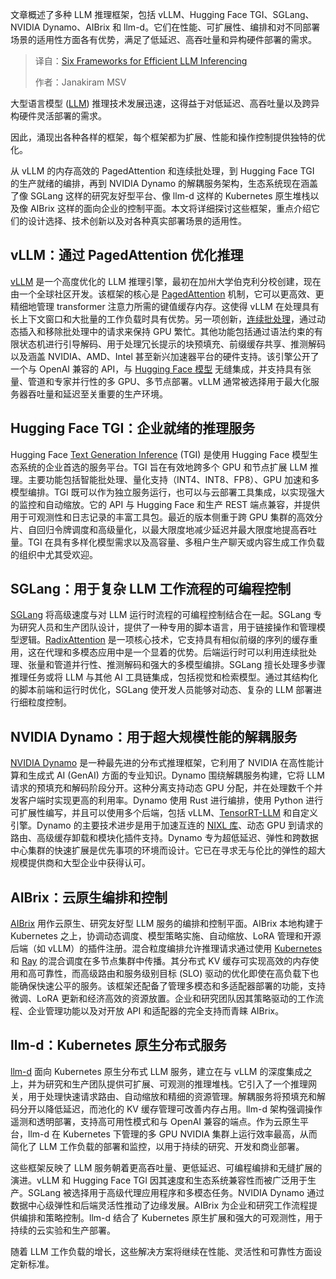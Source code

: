 
<!--
title: 高效LLM推理的六大框架
cover: https://cdn.thenewstack.io/media/2025/09/9e8f0a3a-milad-fakurian-e8ufcyxz514-unsplash.jpg
summary: 文章概述了多种 LLM 推理框架，包括 vLLM、Hugging Face TGI、SGLang、NVIDIA Dynamo、AIBrix 和 llm-d。它们在性能、可扩展性、编排和对不同部署场景的适用性方面各有优势，满足了低延迟、高吞吐量和异构硬件部署的需求。
-->

文章概述了多种 LLM 推理框架，包括 vLLM、Hugging Face TGI、SGLang、NVIDIA Dynamo、AIBrix 和 llm-d。它们在性能、可扩展性、编排和对不同部署场景的适用性方面各有优势，满足了低延迟、高吞吐量和异构硬件部署的需求。

> 译自：[Six Frameworks for Efficient LLM Inferencing](https://thenewstack.io/six-frameworks-for-efficient-llm-inferencing/)
> 
> 作者：Janakiram MSV

大型语言模型 ([LLM](https://thenewstack.io/llm/)) 推理技术发展迅速，这得益于对低延迟、高吞吐量以及跨异构硬件灵活部署的需求。

因此，涌现出各种各样的框架，每个框架都为扩展、性能和操作控制提供独特的优化。

从 vLLM 的内存高效的 PagedAttention 和连续批处理，到 Hugging Face TGI 的生产就绪的编排，再到 NVIDIA Dynamo 的解耦服务架构，生态系统现在涵盖了像 SGLang 这样的研究友好型平台、像 llm-d 这样的 Kubernetes 原生堆栈以及像 AIBrix 这样的面向企业的控制平面。本文将详细探讨这些框架，重点介绍它们的设计选择、技术创新以及对各种真实部署场景的适用性。

## vLLM：通过 PagedAttention 优化推理

[vLLM](https://docs.vllm.ai/en/latest/) 是一个高度优化的 LLM 推理引擎，最初在加州大学伯克利分校创建，现在由一个全球社区开发。该框架的核心是 [PagedAttention](https://arxiv.org/abs/2309.06180) 机制，它可以更高效、更精细地管理 transformer 注意力所需的键值缓存内存。这使得 vLLM 在处理具有长上下文窗口和大批量的工作负载时具有优势。另一项创新，[连续批处理](https://www.anyscale.com/blog/continuous-batching-llm-inference)，通过动态插入和移除批处理中的请求来保持 GPU 繁忙。其他功能包括通过语法约束的有限状态机进行引导解码、用于处理冗长提示的块预填充、前缀缓存共享、推测解码以及涵盖 NVIDIA、AMD、Intel 甚至新兴加速器平台的硬件支持。该引擎公开了一个与 OpenAI 兼容的 API，与 [Hugging Face 模型](https://thenewstack.io/how-hugging-face-positions-itself-in-the-open-llm-stack/) 无缝集成，并支持具有张量、管道和专家并行性的多 GPU、多节点部署。vLLM 通常被选择用于最大化服务器吞吐量和延迟至关重要的生产环境。

## Hugging Face TGI：企业就绪的推理服务

Hugging Face [Text Generation Inference](https://huggingface.co/docs/text-generation-inference/en/index) (TGI) 是使用 Hugging Face 模型生态系统的企业首选的服务平台。TGI 旨在有效地跨多个 GPU 和节点扩展 LLM 推理。主要功能包括智能批处理、量化支持（INT4、INT8、FP8）、GPU 加速和多模型编排。TGI 既可以作为独立服务运行，也可以与云部署工具集成，以实现强大的监控和自动缩放。它的 API 与 Hugging Face 和生产 REST 端点兼容，并提供用于可观测性和日志记录的丰富工具包。最近的版本侧重于跨 GPU 集群的高效分片、自回归令牌调度和高级量化，以最大限度地减少延迟并最大限度地提高吞吐量。TGI 在具有多样化模型需求以及高容量、多租户生产聊天或内容生成工作负载的组织中尤其受欢迎。

## SGLang：用于复杂 LLM 工作流程的可编程控制

[SGLang](https://docs.sglang.ai/) 将高级速度与对 LLM 运行时流程的可编程控制结合在一起。SGLang 专为研究人员和生产团队设计，提供了一种专用的脚本语言，用于链接操作和管理模型逻辑。[RadixAttention](https://arxiv.org/pdf/2312.07104) 是一项核心技术，它支持具有相似前缀的序列的缓存重用，这在代理和多模态应用中是一个显着的优势。后端运行时可以利用连续批处理、张量和管道并行性、推测解码和强大的多模型编排。SGLang 擅长处理多步骤推理任务或将 LLM 与其他 AI 工具链集成，包括视觉和检索模型。通过其结构化的脚本前端和运行时优化，SGLang 使开发人员能够对动态、复杂的 LLM 部署进行细粒度控制。

## NVIDIA Dynamo：用于超大规模性能的解耦服务

[NVIDIA Dynamo](https://www.nvidia.com/en-in/ai/dynamo/) 是一种最先进的分布式推理框架，它利用了 NVIDIA 在高性能计算和生成式 AI (GenAI) 方面的专业知识。Dynamo 围绕解耦服务构建，它将 LLM 请求的预填充和解码阶段分开。这种分离支持动态 GPU 分配，并在处理数千个并发客户端时实现更高的利用率。Dynamo 使用 Rust 进行编排，使用 Python 进行可扩展性编写，并且可以使用多个后端，包括 vLLM、[TensorRT-LLM](https://docs.nvidia.com/tensorrt-llm/index.html) 和自定义引擎。Dynamo 的主要技术进步是用于加速互连的 [NIXL 库](https://github.com/ai-dynamo/nixl)、动态 GPU 到请求的路由、高级缓存卸载和模块化插件支持。Dynamo 专为超低延迟、弹性和跨数据中心集群的快速扩展是优先事项的环境而设计。它已在寻求无与伦比的弹性的超大规模提供商和大型企业中获得认可。

## AIBrix：云原生编排和控制

[AIBrix](https://aibrix.readthedocs.io/latest/) 用作云原生、研究友好型 LLM 服务的编排和控制平面。AIBrix 本地构建于 Kubernetes 之上，协调动态调度、模型策略实施、自动缩放、LoRA 管理和开源后端（如 vLLM）的插件注册。混合粒度编排允许推理请求通过使用 [Kubernetes](https://thenewstack.io/kubernetes/) 和 [Ray](https://thenewstack.io/amazon-to-save-millions-moving-from-apache-spark-to-ray/) 的混合调度在多节点集群中传播。其分布式 KV 缓存可实现高效的内存使用和高可靠性，而高级路由和服务级别目标 (SLO) 驱动的优化即使在高负载下也能确保快速公平的服务。该框架还配备了管理多模态和多适配器部署的功能，支持微调、LoRA 更新和经济高效的资源放置。企业和研究团队因其策略驱动的工作流程、企业管理功能以及对开放 API 和适配器的完全支持而青睐 AIBrix。

## llm-d：Kubernetes 原生分布式服务

[llm-d](https://llm-d.ai/) 面向 Kubernetes 原生分布式 LLM 服务，建立在与 vLLM 的深度集成之上，并为研究和生产团队提供可扩展、可观测的推理堆栈。它引入了一个推理网关，用于处理快速请求路由、自动缩放和精细的资源管理。解耦服务将预填充和解码分开以降低延迟，而池化的 KV 缓存管理可改善内存占用。llm-d 架构强调操作遥测和透明部署，支持高可用性模式和与 OpenAI 兼容的端点。作为云原生平台，llm-d 在 Kubernetes 下管理的多 GPU NVIDIA 集群上运行效率最高，从而简化了 LLM 工作负载的部署和监控，以用于持续的研究、开发和商业部署。

这些框架反映了 LLM 服务朝着更高吞吐量、更低延迟、可编程编排和无缝扩展的演进。vLLM 和 Hugging Face TGI 因其速度和生态系统兼容性而被广泛用于生产。SGLang 被选择用于高级代理应用程序和多模态任务。NVIDIA Dynamo 通过数据中心级弹性和后端灵活性推动了边缘发展。AIBrix 为企业和研究工作流程提供编排和策略控制。llm-d 结合了 Kubernetes 原生扩展和强大的可观测性，用于持续的云实验和生产部署。

随着 LLM 工作负载的增长，这些解决方案将继续在性能、灵活性和可靠性方面设定新标准。
